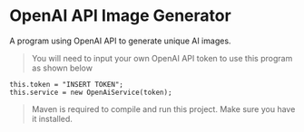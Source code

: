 # OpenAI API Image Generator
A program using OpenAI API to generate unique AI images. <br>

> You will need to input your own OpenAI API token to use this program as shown below
    
    this.token = "INSERT TOKEN";
    this.service = new OpenAiService(token);

> Maven is required to compile and run this project. Make sure you have it installed.


